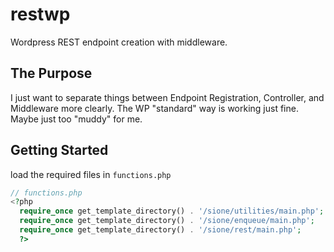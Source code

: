 # restwp
Wordpress REST endpoint creation with middleware.

<h2>The Purpose</h2>

<p>
I just want to separate things between Endpoint Registration, Controller, and Middleware more clearly. The WP "standard" way is working just fine. Maybe just too "muddy" for me.
</p>

<h2>Getting Started</h2>

load the required files in <code>functions.php</code> 

```php
// functions.php
<?php
  require_once get_template_directory() . '/sione/utilities/main.php';
  require_once get_template_directory() . '/sione/enqueue/main.php';
  require_once get_template_directory() . '/sione/rest/main.php';
  ?>
```

